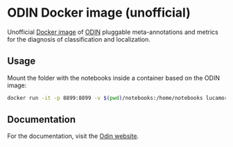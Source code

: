 # ODIN Docker image (unofficial)
Unofficial [Docker image](https://hub.docker.com/r/lucamora/odin) of [ODIN](https://github.com/rnt-pmi/odin) pluggable meta-annotations and metrics for the diagnosis of classification and localization.

## Usage
Mount the folder with the notebooks inside a container based on the ODIN image:
```sh
docker run -it -p 8899:8899 -v $(pwd)/notebooks:/home/notebooks lucamora/odin
```

## Documentation
For the documentation, visit the [Odin website](https://rnt-pmi.github.io/odin-docs/).
